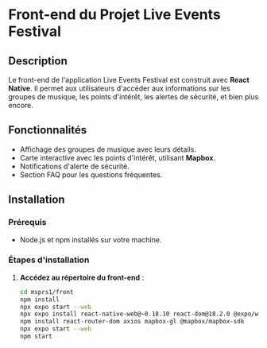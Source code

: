 # Front-end du Projet Live Events Festival

## Description

Le front-end de l'application Live Events Festival est construit avec **React Native**. Il permet aux utilisateurs d'accéder aux informations sur les groupes de musique, les points d'intérêt, les alertes de sécurité, et bien plus encore.

## Fonctionnalités

- Affichage des groupes de musique avec leurs détails.
- Carte interactive avec les points d'intérêt, utilisant **Mapbox**.
- Notifications d'alerte de sécurité.
- Section FAQ pour les questions fréquentes.

## Installation

### Prérequis

- Node.js et npm installés sur votre machine.

### Étapes d'installation

1. **Accédez au répertoire du front-end** :
   ```bash
   cd msprs1/front
   npm install
   npx expo start --web
   npx expo install react-native-web@~0.18.10 react-dom@18.2.0 @expo/webpack-config@^18.0.1
   npm install react-router-dom axios mapbox-gl @mapbox/mapbox-sdk
   npx expo start --web
   npm start